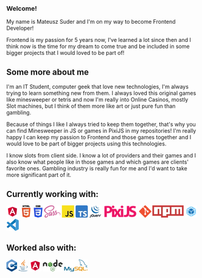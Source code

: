 ### Welcome!
My name is Mateusz Suder and I'm on my way to become Frontend Developer!

Frontend is my passion for 5 years now, I've learned a lot since then and I think now is the time for my dream to come true and be included in some bigger projects that I would loved to be part of!

## Some more about me
I'm an IT Student, computer geek that love new technologies, I'm always trying to learn something new from them. I always loved this original games like minesweeper or tetris and now I'm really into Online Casinos, mostly Slot machines, but I think of them more like art or just pure fun than gambling.

Because of things I like I always tried to keep them together, that's why you can find Minesweeper in JS or games in PixiJS in my repositories! I'm really happy I can keep my passion to Frontend and those games together and I would love to be part of bigger projects using this technologies.

I know slots from client side. I know a lot of providers and their games and I also know what people like in those games and which games are clients' favorite ones. Gambling industry is really fun for me and I'd want to take more significant part of it.

## Currently working with:
![Angular](https://raw.githubusercontent.com/MateuszSuder/MateuszSuder/master/assets/Angular.webp)
![HTML5](https://raw.githubusercontent.com/MateuszSuder/MateuszSuder/master/assets/HTML5.webp)
![CSS3](https://raw.githubusercontent.com/MateuszSuder/MateuszSuder/master/assets/CSS3.webp)
![SASS](https://raw.githubusercontent.com/MateuszSuder/MateuszSuder/master/assets/SASS.webp)
![JS](https://raw.githubusercontent.com/MateuszSuder/MateuszSuder/master/assets/js.webp)
![TS](https://raw.githubusercontent.com/MateuszSuder/MateuszSuder/master/assets/ts.webp)
![jQuery](https://raw.githubusercontent.com/MateuszSuder/MateuszSuder/master/assets/jQuery.webp)
![PixiJS](https://raw.githubusercontent.com/MateuszSuder/MateuszSuder/master/assets/pixi.webp)
![Git](https://raw.githubusercontent.com/MateuszSuder/MateuszSuder/master/assets/Git.webp)
![npm](https://raw.githubusercontent.com/MateuszSuder/MateuszSuder/master/assets/npm.webp)
![webpack](https://raw.githubusercontent.com/MateuszSuder/MateuszSuder/master/assets/webpack.webp)
![VScode](https://raw.githubusercontent.com/MateuszSuder/MateuszSuder/master/assets/vs.webp)

## Worked also with:
![C++](https://raw.githubusercontent.com/MateuszSuder/MateuszSuder/master/assets/cpp.webp)
![Java](https://raw.githubusercontent.com/MateuszSuder/MateuszSuder/master/assets/java.webp)
![PHP](https://raw.githubusercontent.com/MateuszSuder/MateuszSuder/master/assets/Angular.webp)
![Nodejs](https://raw.githubusercontent.com/MateuszSuder/MateuszSuder/master/assets/node.webp)
![MySQL](https://raw.githubusercontent.com/MateuszSuder/MateuszSuder/master/assets/mySQL.webp)
